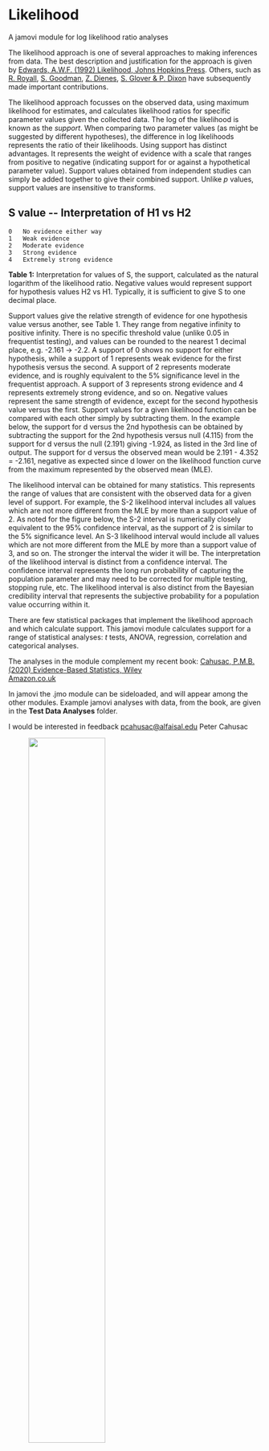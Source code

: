 # Likelihood
A jamovi module for log likelihood ratio analyses 

The likelihood approach is one of several approaches to making
inferences from data. The best description and justification for the
approach is given by [Edwards, A.W.F. (1992) Likelihood, Johns Hopkins
Press](https://www.amazon.co.uk/Likelihood-W-F-Edwards/dp/0801844436/). Others, such as [R. Royall](https://www.amazon.co.uk/Statistical-Evidence-Likelihood-Monographs-Probability/dp/0412044110/), [S. Goodman](https://ajph.aphapublications.org/doi/abs/10.2105/AJPH.78.12.1568), [Z. Dienes](https://www.amazon.co.uk/Understanding-Psychology-Science-Introduction-Statistical/dp/023054231X/), [S. Glover & P. Dixon](https://link.springer.com/article/10.3758/BF03196706) have subsequently made
important contributions.

The likelihood approach focusses on the observed data, using maximum
likelihood for estimates, and calculates likelihood ratios for specific
parameter values given the collected data. The log of the likelihood
is known as the *support*. When comparing two parameter values (as might be suggested by different hypotheses), the difference
in log likelihoods represents the ratio of their likelihoods. Using support has distinct advantages. It 
represents the weight of evidence with a scale that ranges
from positive to negative (indicating support for or against a hypothetical 
parameter value). Support values obtained from independent studies
can simply be added together to give their combined support. Unlike *p* values, 
support values are insensitive to transforms.

##		S value -- Interpretation of H1 vs H2
	0	No evidence either way
	1	Weak evidence
	2	Moderate evidence
	3	Strong evidence
	4	Extremely strong evidence
**Table 1:** Interpretation for values of S, the support, calculated as the natural logarithm of the likelihood
ratio. Negative values would represent support for hypothesis values H2 vs H1. Typically, it is
sufficient to give S to one decimal place.

Support values give the relative strength of evidence for one hypothesis 
value versus another, see Table 1. They range from negative infinity to positive infinity. 
There is no specific threshold value (unlike 0.05 in frequentist testing), and
values can be rounded to the nearest 1 decimal place, e.g. -2.161 -> -2.2.
A support of 0 shows no support for either hypothesis, while a support of 1 
represents weak evidence for the first hypothesis versus the second. 
A support of 2 represents moderate evidence, and is roughly equivalent to the 
5% significance level in the frequentist approach. A support of 3 represents
strong evidence and 4 represents extremely strong evidence, and so on. 
Negative values represent the same strength of evidence, except for the 
second hypothesis value versus the first. Support values for a given likelihood
function can be compared with each other simply by subtracting them. In the 
example below, the support for d versus the 2nd hypothesis can be obtained 
by subtracting the support for the 2nd hypothesis versus null (4.115) from the support
for d versus the null (2.191) giving -1.924, as listed in the 3rd line of output.
The support for d versus the observed mean would be 2.191 - 4.352 = -2.161, negative
as expected since d lower on the likelihood function curve from the maximum
represented by the observed mean (MLE). 

The likelihood interval can be obtained for many statistics. This represents 
the range of values that are consistent with the observed data for a given level
of support. For example, the S-2 likelihood interval includes all values which are 
not more different from the MLE by more than a support
value of 2. As noted for the figure below, the S-2 interval is numerically closely equivalent 
to the 95% confidence interval, as the support of 2 is similar to the 5% significance 
level.
An S-3 likelihood interval would include all values which are not more different 
from the MLE by more than a support value of 3, and so on. The stronger 
the interval the wider it will be. The interpretation of the likelihood interval 
is distinct from a confidence interval.
The confidence interval represents the long run probability of capturing the
population parameter and may need to be corrected for multiple testing, stopping
rule, etc. The likelihood interval is also distinct from the Bayesian credibility
interval that represents the subjective probability for a population value occurring
within it.

There are few statistical packages that implement the likelihood
approach and which calculate support. This jamovi module calculates support for a range of statistical
analyses: *t* tests, ANOVA, regression, correlation and categorical analyses. 

The analyses in the module complement my recent book: [Cahusac, P.M.B.
(2020) Evidence-Based Statistics, Wiley](https://onlinelibrary.wiley.com/doi/book/10.1002/9781119549833)  
[Amazon.co.uk](https://www.amazon.co.uk/Evidence-Based-Statistics-Introduction-Evidential-Statistical/dp/1119549809/)  

In jamovi the .jmo module can be sideloaded, and will appear among the other modules.
Example jamovi analyses with data, from the book, are given in the **Test Data Analyses** folder.

I would be interested in feedback <pcahusac@alfaisal.edu>          Peter Cahusac  

<figure>
<img src="https://github.com/PeterC-alfaisal/Likelihood/blob/master/jam_screen.jpeg" id="id" class="class" style="width:60.0%;height:60.0%" />
</figure>


